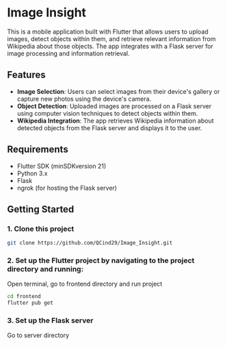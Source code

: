 # Image Insight

This is a mobile application built with Flutter that allows users to upload images, detect objects within them, and retrieve relevant information from Wikipedia about those objects. The app integrates with a Flask server for image processing and information retrieval.

## Features

- **Image Selection**: Users can select images from their device's gallery or capture new photos using the device's camera.
- **Object Detection**: Uploaded images are processed on a Flask server using computer vision techniques to detect objects within them.
- **Wikipedia Integration**: The app retrieves Wikipedia information about detected objects from the Flask server and displays it to the user.

## Requirements
- Flutter SDK (minSDKversion 21)
- Python 3.x
- Flask
- ngrok (for hosting the Flask server)

## Getting Started

### 1. Clone this project
```bash
git clone https://github.com/QCind29/Image_Insight.git
```
### 2. Set up the Flutter project by navigating to the project directory and running:
Open terminal, go to frontend directory and run project
```bash
cd frontend
flutter pub get
```
### 3. Set up the Flask server
Go to server directory


